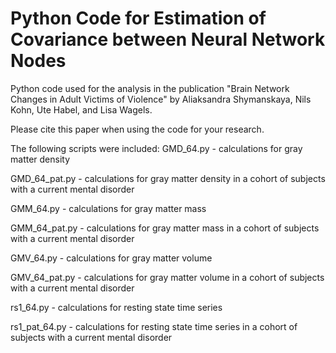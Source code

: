 # Python Code for Estimation of Covariance between Neural Network Nodes


Python code used for the analysis in the publication "Brain Network Changes in Adult Victims of Violence" by Aliaksandra Shymanskaya, Nils Kohn, Ute Habel, and Lisa Wagels.

Please cite this paper when using the code for your research.

The following scripts were included:
GMD_64.py - calculations for gray matter density

GMD_64_pat.py - calculations for gray matter density in a cohort of subjects with a current mental disorder

GMM_64.py - calculations for gray matter mass

GMM_64_pat.py - calculations for gray matter mass in a cohort of subjects with a current mental disorder

GMV_64.py - calculations for gray matter volume

GMV_64_pat.py - calculations for gray matter volume in a cohort of subjects with a current mental disorder

rs1_64.py - calculations for resting state time series

rs1_pat_64.py - calculations for resting state time series in a cohort of subjects with a current mental disorder
